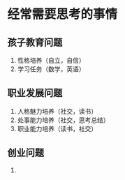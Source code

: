 # 经常需要思考的事情

## 孩子教育问题

1. 性格培养（自立，自信）
2. 学习任务（数学，英语）


## 职业发展问题

1. 人格魅力培养（社交，读书）
2. 处事能力培养（社交，思考总结）
3. 职业能力培养（读书，社交）


## 创业问题

1.